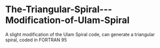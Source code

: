 # The-Triangular-Spiral---Modification-of-Ulam-Spiral
A slight modification of the Ulam Spiral code, can generate a triangular spiral, coded in FORTRAN 95
